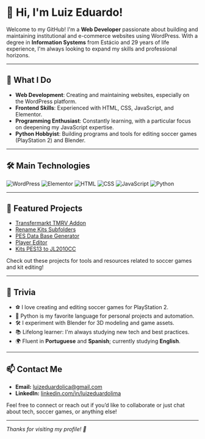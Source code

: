# 👋 Hi, I'm Luiz Eduardo!

Welcome to my GitHub! I'm a **Web Developer** passionate about building and maintaining institutional and e-commerce websites using WordPress. With a degree in **Information Systems** from Estácio and 29 years of life experience, I'm always looking to expand my skills and professional horizons.

---

## 🚀 What I Do

- **Web Development**: Creating and maintaining websites, especially on the WordPress platform.
- **Frontend Skills**: Experienced with HTML, CSS, JavaScript, and Elementor.
- **Programming Enthusiast**: Constantly learning, with a particular focus on deepening my JavaScript expertise.
- **Python Hobbyist**: Building programs and tools for editing soccer games (PlayStation 2) and Blender.

---

## 🛠️ Main Technologies

![WordPress](https://img.shields.io/badge/-WordPress-21759B?logo=wordpress&logoColor=white&style=flat)
![Elementor](https://img.shields.io/badge/-Elementor-92003B?logo=elementor&logoColor=white&style=flat)
![HTML](https://img.shields.io/badge/-HTML5-E34F26?logo=html5&logoColor=white&style=flat)
![CSS](https://img.shields.io/badge/-CSS3-1572B6?logo=css3&logoColor=white&style=flat)
![JavaScript](https://img.shields.io/badge/-JavaScript-F7DF1E?logo=javascript&logoColor=black&style=flat)
![Python](https://img.shields.io/badge/-Python-3776AB?logo=python&logoColor=white&style=flat)

---

## 🌟 Featured Projects

- [Transfermarkt TMRV Addon](https://github.com/luizeduardolica/transfermarkt_tmrv_addon)
- [Rename Kits Subfolders](https://github.com/luizeduardolica/rename_kits_subfolders)
- [PES Data Base Generator](https://github.com/luizeduardolica/PES-Data-Base-Generator-main)
- [Player Editor](https://github.com/luizeduardolica/player_editor)
- [Kits PES13 to JL2010CC](https://github.com/luizeduardolica/kitspes13tojl2010cc)

Check out these projects for tools and resources related to soccer games and kit editing!

---

## 🎲 Trivia

- ⚽ I love creating and editing soccer games for PlayStation 2.
- 🐍 Python is my favorite language for personal projects and automation.
- 🛠️ I experiment with Blender for 3D modeling and game assets.
- 📚 Lifelong learner: I'm always studying new tech and best practices.
- 🌍 Fluent in **Portuguese** and **Spanish**; currently studying **English**.

---

## 📫 Contact Me

- **Email:** luizeduardolica@gmail.com
- **LinkedIn:** [linkedin.com/in/luizeduardolima](https://www.linkedin.com/in/luizeduardolima)

Feel free to connect or reach out if you’d like to collaborate or just chat about tech, soccer games, or anything else!

---

*Thanks for visiting my profile! 🚀*
